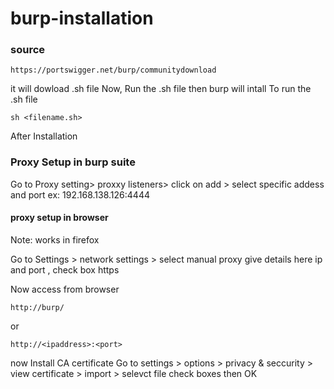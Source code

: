 # burp-installation

### source
```
https://portswigger.net/burp/communitydownload
```
it will dowload .sh file
Now, Run the .sh file then burp will intall 
To run the .sh file 
```
sh <filename.sh>
```
After Installation
### Proxy Setup in burp suite
Go to Proxy setting> proxxy listeners>
click on add > select specific addess and port 
ex: 192.168.138.126:4444

#### proxy setup in browser 
Note: works in firefox

Go to Settings > network settings > select manual proxy
give details here ip and port , check box https

Now access from browser 
```
http://burp/
```
or 
```
http://<ipaddress>:<port>
```
now Install CA certificate 
Go to settings > options > privacy & seccurity > view certificate > import > selevct file 
check boxes then OK 




